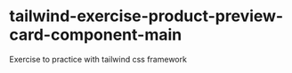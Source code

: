 # tailwind-exercise-product-preview-card-component-main
Exercise to practice with tailwind css framework
